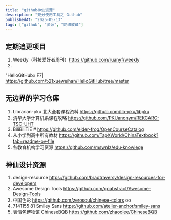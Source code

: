 ```yaml
---
title: "github神仙资源"
description: "充分使用工具之 Github"
publishedAt: "2025-05-13"
tags: ["github", "资源", "网络收藏"]
---
```


## 定期追更项目
1. Weekly（科技爱好者周刊）https://github.com/ruanyf/weekly
2.
"HelloGitHub» F7| https://github.com/521xueweihan/HelloGitHub/tree/master

## 无边界的学习仓库
1. Librarian-pku 北大全套课程资料 https://github.com/lib-pku/libpku
2. 清华大学计算机系课程攻略 https://github.com/PKUanonym/REKCARC-TSC-UHT
3. BiliBiliTiE # https://github.com/elder-frog/OpenCourseCatalog
4. 从小学到高中所有教材 https://github.com/TapXWorld/ChinaTextbook?tab=readme-ov-file
5. 各教育机构学习资源 https://github.com/mswnlz/edu-knowlege

## 神仙设计资源
1. design-resource https://github.com/bradtraversy/design-resources-for-developers
2. Awesome Design Tools https://github.com/goabstract/Awesome-Design-Tools
3. 中国色彩 https://github.com/zerosoul/chinese-colors oo
4. 7141155 81 Smiley Sans https://github.com/atelier-anchor/smiley-sans
5. 表情包博物馆 ChineseBQB https://github.com/zhaoolee/ChineseBQB